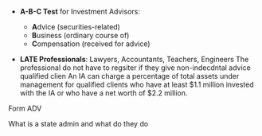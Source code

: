 
- **A-B-C Test** for Investment Advisors:
  - **A**dvice (securities-related)
  - **B**usiness (ordinary course of)
  - **C**ompensation (received for advice)

- **LATE Professionals**: Lawyers, Accountants, Teachers, Engineers
The professional do not have to regsiter if they give non-indecdntal advice 
qualified clien
An IA can charge a percentage of total assets under management for qualified clients who have at least $1.1 million invested with the IA or who have a net worth of $2.2 million.


Form ADV 

What is a state admin and what do they do 

